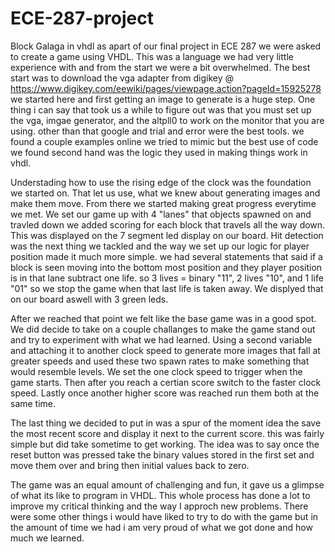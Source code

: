 # ECE-287-project
Block Galaga in vhdl
as apart of our final project in ECE 287 we were asked to create a game using VHDL. 
This was a language we had very little experience with and from the start we were a bit overwhelmed.
The best start was to download the vga adapter from digikey @ https://www.digikey.com/eewiki/pages/viewpage.action?pageId=15925278
we started here and first getting an image to generate is a huge step. One thing i can say that took us a while to figure out 
was that you must set up the vga, imgae generator, and the altpll0 to work on the monitor that you are using. 
other than that google and trial and error were the best tools. we found a couple examples online we tried to mimic but the best
use of code we found second hand was the logic they used in making things work in vhdl.

Understading how to use the rising edge of the clock was the foundation we started on. That let us use, what we knew about 
generating images and make them move. 
From there we started making great progress everytime we met. We set our game up with 4 "lanes" that objects spawned on and travled down
we added scoring for each block that travels all the way down. This was displayed on the 7 segment led display on our board. 
Hit detection was the next thing we tackled and the way we set up our logic for player position made it much more simple. we had several 
statements that said if a block is seen moving into the bottom most position and they player position is in that lane subtract one life. 
so 3 lives = binary "11", 2 lives "10", and 1 life "01" so we stop the game when that last life is taken away. We displyed that on our
board aswell with 3 green leds.

After we reached that point we felt like the base game was in a good spot. We did decide to take on a couple challanges to make the game 
stand out and try to experiment with what we had learned. Using a second variable and attaching it to another clock speed to generate more
images that fall at greater speeds and used these two spawn rates to make something that would resemble levels. We set the one clock speed
to trigger when the game starts. Then after you reach a certian score switch to the faster clock speed. Lastly once another higher score 
was reached run them both at the same time. 

The last thing we decided to put in was a spur of the moment idea the save the most recent score and display it next to the current score.
this was fairly simple but did take sometime to get working. The idea was to say once the reset button was pressed take the binary values 
stored in the first set and move them over and bring then initial values back to zero.

The game was an equal amount of challenging and fun, it gave us a glimpse of what its like to program in VHDL. This whole process has done a lot to improve my critical thinking and the way I approch new problems. There were some other things i would have liked to try to do with the game but in the amount of time we had i am very proud of what we got done and how much we learned.
